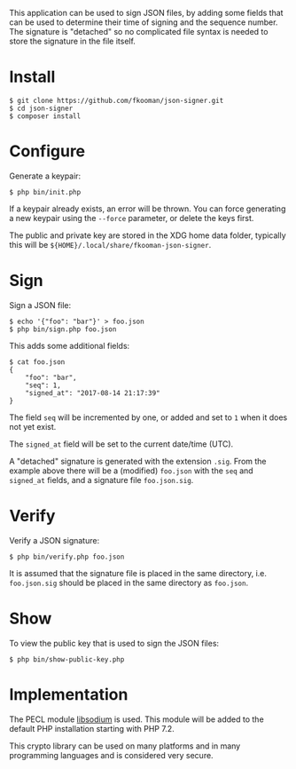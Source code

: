 This application can be used to sign JSON files, by adding some fields that can
be used to determine their time of signing and the sequence number. The 
signature is "detached" so no complicated file syntax is needed to store the 
signature in the file itself.

# Install 
    
    $ git clone https://github.com/fkooman/json-signer.git
    $ cd json-signer
    $ composer install

# Configure 

Generate a keypair:

    $ php bin/init.php

If a keypair already exists, an error will be thrown. You can force generating
a new keypair using the `--force` parameter, or delete the keys first.

The public and private key are stored in the XDG home data folder, typically
this will be `${HOME}/.local/share/fkooman-json-signer`.

# Sign

Sign a JSON file:

    $ echo '{"foo": "bar"}' > foo.json
    $ php bin/sign.php foo.json

This adds some additional fields:

    $ cat foo.json
    {
        "foo": "bar",
        "seq": 1,
        "signed_at": "2017-08-14 21:17:39"
    }

The field `seq` will be incremented by one, or added and set to `1` when it 
does not yet exist.

The `signed_at` field will be set to the current date/time (UTC).

A "detached" signature is generated with the extension `.sig`. From the 
example above there will be a (modified) `foo.json` with the `seq` and
`signed_at` fields, and a signature file `foo.json.sig`.
 
# Verify

Verify a JSON signature:

    $ php bin/verify.php foo.json

It is assumed that the signature file is placed in the same directory, i.e. 
`foo.json.sig` should be placed in the same directory as `foo.json`.

# Show 

To view the public key that is used to sign the JSON files:

    $ php bin/show-public-key.php

# Implementation

The PECL module [libsodium](https://paragonie.com/book/pecl-libsodium) is used. 
This module will be added to the default PHP installation starting with PHP
7.2.

This crypto library can be used on many platforms and in many programming 
languages and is considered very secure.
